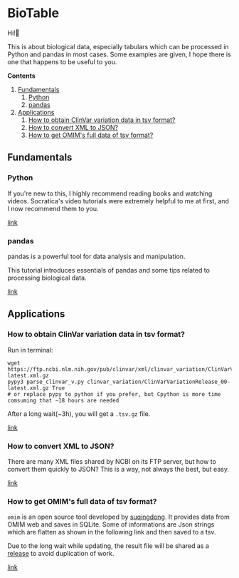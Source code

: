 # BioTable

Hi!👋

This is about biological data, especially tabulars which can be processed in Python and pandas in most cases. Some examples are given, I hope there is one that happens to be useful to you.

**Contents**
1. [Fundamentals](#Fundamentals)
    1. [Python](#Python)
    2. [pandas](#pandas)
1. [Applications](#Applications)
    1. [How to obtain ClinVar variation data in tsv format?](#q1)
    2. [How to convert XML to JSON?](#q2)
    3. [How to get OMIM's full data of tsv format?](#q3)


## Fundamentals

### Python

If you're new to this, I highly recommend reading books and watching videos. Socratica's video tutorials were extremely helpful to me at first, and I now recommend them to you.

[link](https://www.socratica.com/subject/python)

### pandas

pandas is a powerful tool for data analysis and manipulation. 

This tutorial introduces essentials of pandas and some tips related to processing biological data.

[link](src/pandas_tutorial.ipynb)



## Applications

###  How to obtain ClinVar variation data in tsv format?<a name="q1"></a>

Run in terminal:
```shell
wget https://ftp.ncbi.nlm.nih.gov/pub/clinvar/xml/clinvar_variation/ClinVarVariationRelease_00-latest.xml.gz
pypy3 parse_clinvar_v.py clinvar_variation/ClinVarVariationRelease_00-latest.xml.gz True
# or replace pypy to python if you prefer, but Cpython is more time comsuming that ~18 hours are needed
```
After a long wait(~3h), you will get a `.tsv.gz` file.

[link](src/parse_clinvar_v.py)

### How to convert XML to JSON?<a name="q2"></a>

There are many XML files shared by NCBI on its FTP server, but how to convert them quickly to JSON? This is a way, not always the best, but easy.

[link](src/clinvar_xml2json.ipynb)

### How to get OMIM's full data of tsv format?<a name="q3"></a>

`omim` is an open source tool developed by [suqingdong](https://github.com/suqingdong). It provides data from OMIM web and saves in SQLite. Some of informations are Json strings which are flatten as shown in the following link and then saved to a tsv. 

Due to the long wait while updating, the result file will be shared as a [release](https://github.com/chunribu/biotable/releases) to avoid duplication of work.

[link](src/omim_db_full_data_sqlite3_to_tsv.ipynb)
